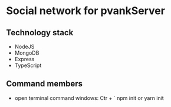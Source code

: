# Social network for pvankServer

## Technology stack

- NodeJS
- MongoDB
- Express
- TypeScript

## Command members

- open terminal command windows: Ctr + `
  npm init or yarn init
